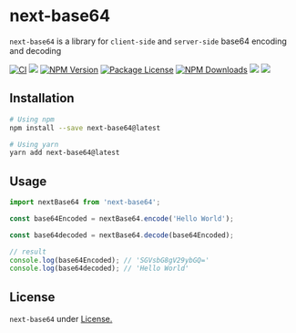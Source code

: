 # next-base64

`next-base64` is a library for `client-side` and `server-side` base64 encoding and decoding

[![CI](https://github.com/yonycalsin/next-base64/actions/workflows/main.yml/badge.svg)](https://github.com/yonycalsin/next-base64/actions/workflows/main.yml)
<a href="https://github.com/yonycalsin/next-base64"><img src="https://img.shields.io/spiget/stars/1000?color=brightgreen&label=Star&logo=github" /></a>
<a href="https://www.npmjs.com/next-base64" target="_blank">
<img src="https://img.shields.io/npm/v/next-base64" alt="NPM Version" /></a>
<a href="https://www.npmjs.com/next-base64" target="_blank">
<img src="https://img.shields.io/npm/l/next-base64" alt="Package License" /></a>
<a href="https://www.npmjs.com/next-base64" target="_blank">
<img src="https://img.shields.io/npm/dm/next-base64" alt="NPM Downloads" /></a>
<a href="https://github.com/yonycalsin/next-base64"><img src="https://img.shields.io/badge/Github%20Page-next.base64-yellow?style=flat-square&logo=github" /></a>
<a href="https://github.com/yonycalsin"><img src="https://img.shields.io/badge/Author-Yony%20Calsin-blueviolet?style=flat-square&logo=appveyor" /></a>

## Installation

```bash
# Using npm
npm install --save next-base64@latest

# Using yarn
yarn add next-base64@latest
```

## Usage

```ts
import nextBase64 from 'next-base64';

const base64Encoded = nextBase64.encode('Hello World');

const base64decoded = nextBase64.decode(base64Encoded);

// result
console.log(base64Encoded); // 'SGVsbG8gV29ybGQ='
console.log(base64decoded); // 'Hello World'
```

## License

`next-base64` under [License.](LICENSE)
